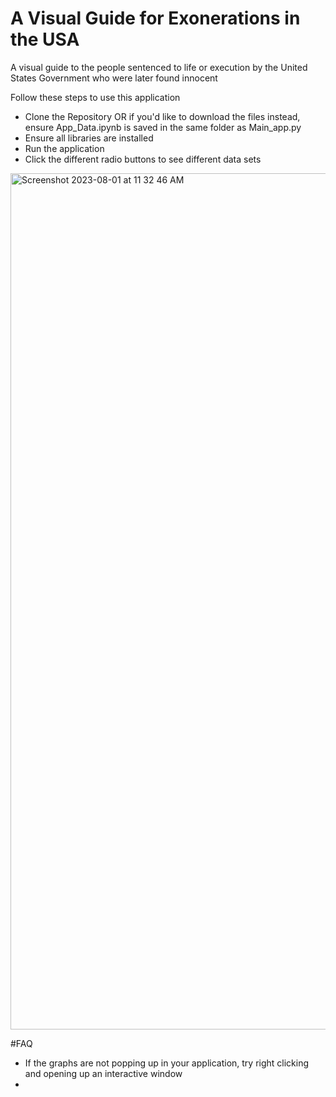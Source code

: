 # A Visual Guide for Exonerations in the USA
A visual guide to the people sentenced to life or execution by the United States Government who were later found innocent

Follow these steps to use this application
- Clone the Repository OR if you'd like to download the files instead,
  ensure App_Data.ipynb is saved in the same folder as Main_app.py
- Ensure all libraries are installed
- Run the application
- Click the different radio buttons to see different data sets

<img width="1370" alt="Screenshot 2023-08-01 at 11 32 46 AM" src="https://github.com/sc16aa/State_murderHCI584/assets/36209141/ec1520e2-12c8-432b-b559-abbec50454ce">

#FAQ
- If the graphs are not popping up in your application, try right clicking and opening up an interactive window
- 

